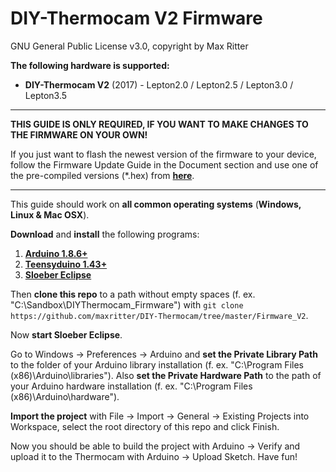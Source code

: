 # DIY-Thermocam V2 Firmware #

GNU General Public License v3.0, copyright by Max Ritter

**The following hardware is supported:**

- **DIY-Thermocam V2** (2017) - Lepton2.0 / Lepton2.5 / Lepton3.0 / Lepton3.5

----------

**THIS GUIDE IS ONLY REQUIRED, IF YOU WANT TO MAKE CHANGES TO THE FIRMWARE ON YOUR OWN!**

If you just want to flash the newest version of the firmware to your device, follow the Firmware Update Guide in the Document section and use one of the pre-compiled versions (*.hex) from **[here](https://github.com/maxritter/DIY-Thermocam/releases)**.

----------

This guide should work on **all common operating systems** (**Windows, Linux & Mac OSX**).

**Download** and **install** the following programs:

1. **[Arduino 1.8.6+](https://www.arduino.cc/en/Main/Software)**
2. **[Teensyduino 1.43+](https://www.pjrc.com/teensy/td_download.html)**
3. **[Sloeber Eclipse](https://github.com/Sloeber/arduino-eclipse-plugin/releases/tag/4_2)**

Then **clone this repo** to a path without empty spaces (f. ex. "C:\Sandbox\DIYThermocam_Firmware\") with `git clone https://github.com/maxritter/DIY-Thermocam/tree/master/Firmware_V2`.

Now **start Sloeber Eclipse**.

Go to Windows -> Preferences -> Arduino and **set the Private Library Path** to the folder of your Arduino library installation (f. ex. "C:\Program Files (x86)\Arduino\libraries"). Also **set the Private Hardware Path** to the path of your Arduino hardware installation (f. ex. "C:\Program Files (x86)\Arduino\hardware").

**Import the project** with File -> Import -> General -> Existing Projects into Workspace, select the root directory of this repo and click Finish.

Now you should be able to build the project with Arduino -> Verify and upload it to the Thermocam with Arduino -> Upload Sketch. Have fun!